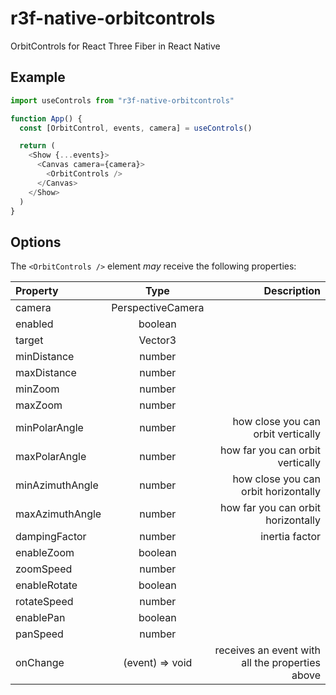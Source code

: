 # r3f-native-orbitcontrols

OrbitControls for React Three Fiber in React Native

## Example

```js
import useControls from "r3f-native-orbitcontrols"

function App() {
  const [OrbitControl, events, camera] = useControls()

  return (
    <Show {...events}>
      <Canvas camera={camera}>
        <OrbitControls />
      </Canvas>
    </Show>
  )
}
```

## Options

The `<OrbitControls />` element _may_ receive the following properties:

| Property        |       Type        |                                     Description |
| :-------------- | :---------------: | ----------------------------------------------: |
| camera          | PerspectiveCamera |                                                 |
| enabled         |      boolean      |                                                 |
| target          |      Vector3      |                                                 |
| minDistance     |      number       |                                                 |
| maxDistance     |      number       |                                                 |
| minZoom         |      number       |                                                 |
| maxZoom         |      number       |                                                 |
| minPolarAngle   |      number       |              how close you can orbit vertically |
| maxPolarAngle   |      number       |                how far you can orbit vertically |
| minAzimuthAngle |      number       |            how close you can orbit horizontally |
| maxAzimuthAngle |      number       |              how far you can orbit horizontally |
| dampingFactor   |      number       |                                  inertia factor |
| enableZoom      |      boolean      |                                                 |
| zoomSpeed       |      number       |                                                 |
| enableRotate    |      boolean      |                                                 |
| rotateSpeed     |      number       |                                                 |
| enablePan       |      boolean      |                                                 |
| panSpeed        |      number       |                                                 |
| onChange        |  (event) => void  | receives an event with all the properties above |
